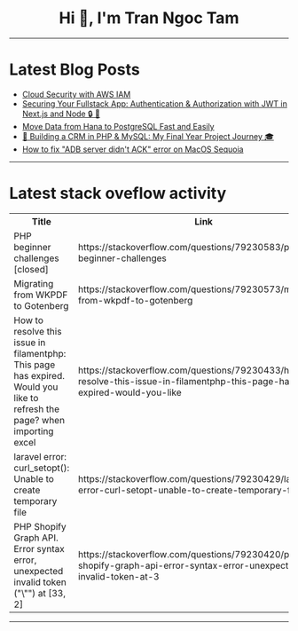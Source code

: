 <h1 align="center">Hi 👋, I'm Tran Ngoc Tam</h1>

---

# Latest Blog Posts 
<!-- BLOG-POST-LIST:START -->
- [Cloud Security with AWS IAM](https://dev.to/timileyin/cloud-security-with-aws-iam-3do6)
- [Securing Your Fullstack App: Authentication &amp; Authorization with JWT in Next.js and Node 🔒 🚀](https://dev.to/rodolphedupuis/securing-your-fullstack-app-authentication-authorization-with-jwt-in-nextjs-and-node-4e0o)
- [Move Data from Hana to PostgreSQL Fast and Easily](https://dev.to/bladepipe/move-data-from-hana-to-postgresql-fast-and-easily-4hgo)
- [🚀 Building a CRM in PHP &amp; MySQL: My Final Year Project Journey 🎓](https://dev.to/anticoder03/building-a-crm-in-php-mysql-my-final-year-project-journey-1lga)
- [How to fix &quot;ADB server didn&#39;t ACK&quot; error on MacOS Sequoia](https://dev.to/retyui/how-to-fix-adb-server-didnt-ack-error-on-macos-sequoia-mka)
<!-- BLOG-POST-LIST:END -->

---

# Latest stack oveflow activity
<table>
  <tr><th>Title</th><th>Link</th></tr>
  <!-- STACKOVERFLOW:START --><tr><td>PHP beginner challenges [closed]</td><td>https://stackoverflow.com/questions/79230583/php-beginner-challenges</td></tr><tr><td>Migrating from WKPDF to Gotenberg</td><td>https://stackoverflow.com/questions/79230573/migrating-from-wkpdf-to-gotenberg</td></tr><tr><td>How to resolve this issue in filamentphp: This page has expired. Would you like to refresh the page? when importing excel</td><td>https://stackoverflow.com/questions/79230433/how-to-resolve-this-issue-in-filamentphp-this-page-has-expired-would-you-like</td></tr><tr><td>laravel error: curl_setopt&lpar;&rpar;: Unable to create temporary file</td><td>https://stackoverflow.com/questions/79230429/laravel-error-curl-setopt-unable-to-create-temporary-file</td></tr><tr><td>PHP Shopify Graph API. Error syntax error, unexpected invalid token &lpar;&quot;\&quot;&quot;&rpar; at [33, 2]</td><td>https://stackoverflow.com/questions/79230420/php-shopify-graph-api-error-syntax-error-unexpected-invalid-token-at-3</td></tr><!-- STACKOVERFLOW:END -->
</table>

---


